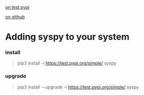 [on test pypi](https://test.pypi.org/project/syspy/)

[on github](https://github.com/mrgarelli/PySys)

# Adding syspy to your system

### install
> pip3 install -i https://test.pypi.org/simple/ syspy

### upgrade
> pip3 install --upgrade -i https://test.pypi.org/simple/ syspy
